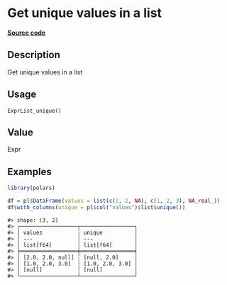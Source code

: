 

# Get unique values in a list

[**Source code**](https://github.com/pola-rs/r-polars/tree/main/R/expr__list.R#L75)

## Description

Get unique values in a list

## Usage

<pre><code class='language-R'>ExprList_unique()
</code></pre>

## Value

Expr

## Examples

``` r
library(polars)

df = pl$DataFrame(values = list(c(2, 2, NA), c(1, 2, 3), NA_real_))
df$with_columns(unique = pl$col("values")$list$unique())
```

    #> shape: (3, 2)
    #> ┌──────────────────┬─────────────────┐
    #> │ values           ┆ unique          │
    #> │ ---              ┆ ---             │
    #> │ list[f64]        ┆ list[f64]       │
    #> ╞══════════════════╪═════════════════╡
    #> │ [2.0, 2.0, null] ┆ [null, 2.0]     │
    #> │ [1.0, 2.0, 3.0]  ┆ [1.0, 2.0, 3.0] │
    #> │ [null]           ┆ [null]          │
    #> └──────────────────┴─────────────────┘
